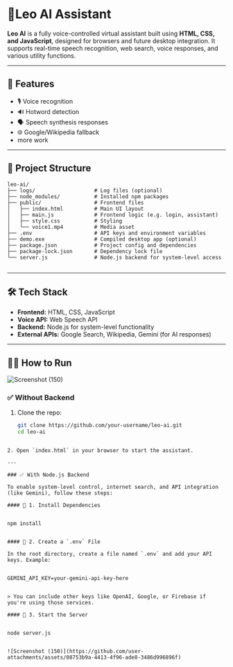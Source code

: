 
# 🤖Leo AI Assistant

**Leo AI** is a fully voice-controlled virtual assistant built using **HTML, CSS, and JavaScript**, designed for browsers and future desktop integration. It supports real-time speech recognition, web search, voice responses, and various utility functions.

---

## 🚀 Features

- 🎙️ Voice recognition  
- 🔊 Hotword detection  
- 🗣️ Speech synthesis responses  
- 🌐 Google/Wikipedia fallback
- more work 

---

## 📁 Project Structure

```
leo-ai/
├── logs/                   # Log files (optional)
├── node_modules/           # Installed npm packages
├── public/                 # Frontend files
│   ├── index.html          # Main UI layout
│   ├── main.js             # Frontend logic (e.g. login, assistant)
│   ├── style.css           # Styling
│   └── voice1.mp4          # Media asset
├── .env                    # API keys and environment variables
├── demo.exe                # Compiled desktop app (optional)
├── package.json            # Project config and dependencies
├── package-lock.json       # Dependency lock file
└── server.js               # Node.js backend for system-level access


````

---

## 🛠️ Tech Stack

- **Frontend:** HTML, CSS, JavaScript  
- **Voice API:** Web Speech API  
- **Backend:** Node.js for system-level functionality  
- **External APIs:** Google Search, Wikipedia, Gemini (for AI responses)  

---

## 🧑‍💻 How to Run
![Screenshot (150)](https://github.com/user-attachments/assets/e29151ec-61ed-4ea4-a5af-5bb4542b51be)
### ✅ Without Backend

1. Clone the repo:

   ```bash
   git clone https://github.com/your-username/leo-ai.git
   cd leo-ai
````

2. Open `index.html` in your browser to start the assistant.

---

### ✅ With Node.js Backend

To enable system-level control, internet search, and API integration (like Gemini), follow these steps:

#### 🔧 1. Install Dependencies


npm install


#### 🔐 2. Create a `.env` File

In the root directory, create a file named `.env` and add your API keys. Example:


GEMINI_API_KEY=your-gemini-api-key-here


> You can include other keys like OpenAI, Google, or Firebase if you're using those services.

#### 🚀 3. Start the Server


node server.js


![Screenshot (150)](https://github.com/user-attachments/assets/08753b9a-4413-4f96-ade8-3486d996896f)

